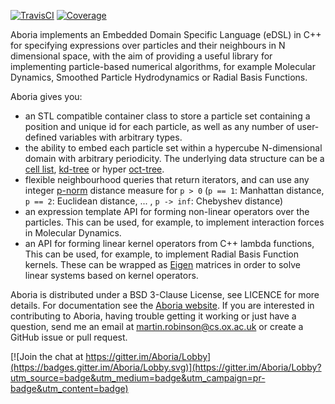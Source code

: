 [![TravisCI](https://travis-ci.org/martinjrobins/Aboria.svg?branch=master)](https://travis-ci.org/martinjrobins/Aboria)
[![Coverage](https://coveralls.io/repos/martinjrobins/Aboria/badge.svg?branch=master&service=github)](https://coveralls.io/github/martinjrobins/Aboria?branch=master)
<!---
[![AppVeyor](https://ci.appveyor.com/api/projects/status/6aimud6e8tvxfwgm?svg=true)](https://ci.appveyor.com/project/martinjrobins/aboria)
-->

Aboria implements an Embedded Domain Specific Language (eDSL) in C++ for 
specifying expressions over particles and their neighbours in N dimensional 
space, with the aim of providing a useful library for implementing 
particle-based numerical algorithms, for example Molecular Dynamics, Smoothed 
Particle Hydrodynamics or Radial Basis Functions. 

Aboria gives you:
* an STL compatible container class to store a particle set containing
  a position and unique id for each particle, as well as any number of 
  user-defined variables with arbitrary types.
* the ability to embed each particle set within a hypercube N-dimensional
  domain with arbitrary periodicity. The underlying data structure can be a 
  [cell list](https://en.wikipedia.org/wiki/Cell_lists), 
  [kd-tree](https://en.wikipedia.org/wiki/K-d_tree) or hyper 
  [oct-tree](https://en.wikipedia.org/wiki/Octree).
* flexible neighbourhood queries that return iterators, and can use any integer 
  [p-norm](https://en.wikipedia.org/wiki/Norm_(mathematics)) distance measure 
  for `p > 0` (`p == 1`: Manhattan distance, `p == 2`: Euclidean distance, ... , 
  `p -> inf`:  Chebyshev distance)
* an expression template API for forming non-linear operators over the 
  particles. This can be used, for example, to implement interaction forces
  in Molecular Dynamics.
* an API for forming linear kernel operators from C++ lambda functions, This
  can be used, for example, to implement Radial Basis Function kernels. These 
  can be wrapped as [Eigen](eigen.tuxfamily.org) matrices in order to solve 
  linear systems based on kernel operators.
    
    
Aboria is distributed under a BSD 3-Clause License, see LICENCE for more 
details. For documentation see the [Aboria 
website](https://martinjrobins.github.io/Aboria). If you are interested in 
contributing to Aboria, having trouble getting it working or just have a 
question, send me an email at <martin.robinson@cs.ox.ac.uk> or create a
GitHub issue or pull request.


[![Join the chat at https://gitter.im/Aboria/Lobby](https://badges.gitter.im/Aboria/Lobby.svg)](https://gitter.im/Aboria/Lobby?utm_source=badge&utm_medium=badge&utm_campaign=pr-badge&utm_content=badge)
